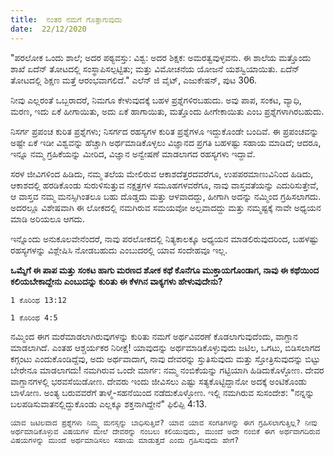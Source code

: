 ```yaml
---
title:  ನಂತರ ನಮಗೆ ಗೊತ್ತಾಗುವುದು
date:  22/12/2020
---
```


"ಪರಲೋಕ ಒಂದು ಶಾಲೆ; ಅದರ ಪಠ್ಯವಸ್ತು: ವಿಶ್ವ: ಅದರ ಶಿಕ್ಷಕ: ಅಮರತ್ವವುಳ್ಳವನು. ಈ ಶಾಲೆಯ ಮತ್ತೊಂದು ಶಾಖೆ ಏದೆನ್ ತೋಟದಲ್ಲಿ ಸಂಸ್ಥಾಪಿಸಲ್ಪಟ್ಟಿತು; ಮತ್ತು ವಿಮೋಚನೆಯ ಯೋಜನೆ ಯಶಸ್ವಿಯಾಯಿತು. ಏದೆನ್ ತೋಟದಲ್ಲಿ ಶಿಕ್ಷಣ ಮತ್ತೆ ಆರಂಭವಾಗಲಿದೆ." ಎಲೆನ್ ಜಿ ವೈಟ್, ಎಜುಕೇಷನ್, ಪುಟ 306.

ನೀವು ಎಲ್ಲರಂತೆ ಒಬ್ಬರಾದರೆ, ನಿಮಗೂ ಕೇಳುವುದಕ್ಕೆ ಬಹಳ ಪ್ರಶ್ನೆಗಳಿರಬಹುದು. ಅವು ಪಾಪ, ಸಂಕಟ, ವ್ಯಾಧಿ, ಮರಣ, ಇದು ಏಕೆ ಹೀಗಾಯಿತು, ಅದು ಏಕೆ ಹಾಗಾಯಿತು, ಮತ್ತೊಂದು ಹೀಗೇಕಾಯಿತು ಎಂಬ ಪ್ರಶ್ನೆಗಳಾಗಿರಬಹುದು.

ನಿಸರ್ಗ ಪ್ರಪಂಚ ಕುರಿತ ಪ್ರಶ್ನೆಗಳು; ನಿಸರ್ಗದ ರಹಸ್ಯಗಳ ಕುರಿತ ಪ್ರಶ್ನೆಗಳೂ ಇದ್ದುಕೊಂಡೇ ಬಂದಿವೆ. ಈ ಪ್ರಪಂಚವನ್ನು ಅಷ್ಟೇ ಏಕೆ ಇಡೀ ವಿಶ್ವವನ್ನು ಹೆಚ್ಚಾಗಿ ಅರ್ಥಮಾಡಿಕೊಳ್ಳಲು ವಿಜ್ಞಾನದ ಪ್ರಗತಿ ಬಹಳಷ್ಟು ಸಹಾಯ ಮಾಡಿದೆ; ಆದರೂ, ಇನ್ನೂ ನಮ್ಮ ಗ್ರಹಿಕೆಯನ್ನು ಮೀರಿದ, ವಿಜ್ಞಾನ ಅನ್ವೇಷಣೆ ಮಾಡಲಾಗದ ರಹಸ್ಯಗಳು ಇದ್ದಾವೆ.

ಸರಳ ಜೀವಿಗಳಿಂದ ಹಿಡಿದು, ನಮ್ಮ ತಲೆಯ ಮೇಲಿರುವ ಆಕಾಶದೆತ್ತರದವರೆಗೂ, ಉಪಪರಮಾಣುವಿನಿಂದ ಹಿಡಿದು, ಆಕಾಶದಲ್ಲಿ ಹರಡಿಕೊಂಡು ಸುರುಳಿಸುತ್ತುವ ನಕ್ಷತ್ರಗಳ ಸಮೂಹಗಳವರೆಗೂ, ನಾವು ವಾಸ್ತವತೆಯನ್ನು ಎದುರಿಸುತ್ತೇವೆ, ಆ ವಾಸ್ತವ ನಮ್ಮ ಮನಸ್ಸಿಗಿಂತಲೂ ಬಹು ದೊಡ್ಡದು ಮತ್ತು ಆಳವಾದದ್ದು, ಹೀಗಾಗಿ ಅದನ್ನು ನಮ್ಮಿಂದ ಗ್ರಹಿಸಲಾಗದು. ಅದರಲ್ಲೂ ವಿಶೇಷವಾಗಿ ಈ ಲೋಕದಲ್ಲಿ ನಮಗಿರುವ ಸಮಯವೋ ಅಲ್ಪವಾದದ್ದು ಮತ್ತು ನಮ್ಮಷ್ಟಕ್ಕೆ ನಾವೇ ಅಧ್ಯಯನ ಮಾಡಿ ಅರಿಯಲೂ ಆಗದು.

ಇನ್ನೊಂದು ಅನುಕೂಲವೇನೆಂದರೆ, ನಾವು ಪರಲೋಕದಲ್ಲಿ ನಿತ್ಯಕಾಲಕ್ಕೂ ಅಧ್ಯಯನ ಮಾಡಲಿರುವುದರಿಂದ, ಬಹಳಷ್ಟು ರಹಸ್ಯಗಳನ್ನು ವಿಶ್ಲೇಷಿಸಿ ನೋಡಬಹುದು ಎಂಬುದರಲ್ಲಿ ಯಾವ ಸಂದೇಹವೂ ಇಲ್ಲ.

**ಒಮ್ಮೆಗೆ ಈ ಪಾಪ ಮತ್ತು ಸಂಕಟ ಹಾಗು ಮರಣದ ಶೋಕ ಕಥೆ ಕೊನೆಗೂ ಮುಕ್ತಾಯಗೊಂಡಾಗ, ನಾವು ಈ ಕಥೆಯಿಂದ ಕಲಿಯಬೇಕಾದ್ದೇನು ಎಂಬುದನ್ನು ಕುರಿತು ಈ ಕೆಳಗಿನ ವಾಕ್ಯಗಳು ಹೇಳುವುದೇನು?**

`1 ಕೊರಿಂಥ 13:12`

`1 ಕೊರಿಂಥ 4:5`

ನಮ್ಮಿಂದ ಈಗ ಮರೆಮಾಡಲಾಗಿರುವುಗಳನ್ನು ಕುರಿತು ನಮಗೆ ಅರ್ಥವಿವರಣೆ ಕೊಡಲಾಗುವುದೆಂದು, ವಾಗ್ದಾನ ಮಾಡಲಾಗಿದೆ. ಎಂತಹ ಆಶ್ಚರ್ಯಕರ ನಿರೀಕ್ಷೆ! ಯಾವುದನ್ನು ಅರ್ಥಮಾಡಿಕೊಳ್ಳುವುದು ಜಟಿಲ, ಒಗಟು, ಬಿಡಿಸಲಾಗದ ಕಗ್ಗಂಟು ಎಂದುಕೊಂಡಿದ್ದೆವು, ಅದು ಅರ್ಥವಾದಾಗ, ನಾವು ದೇವರನ್ನು ಸ್ತುತಿಸುವುದು ಮತ್ತು ಸ್ತೋತ್ರಿಸುವುದನ್ನು ಬಿಟ್ಟು ಬೇರೇನೂ ಮಾಡಲಾಗದು! ನಮಗಿರುವ ಒಂದೇ ಮಾರ್ಗ: ನಮ್ಮ ನಂಬಿಕೆಯನ್ನು ಗಟ್ಟಿಯಾಗಿ ಹಿಡಿದುಕೊಳ್ಳೋಣ. ದೇವರ ವಾಗ್ದಾನಗಳಲ್ಲಿ ಭರವಸೆಯಿಡೋಣ. ದೇವರು ಇಂದು ಜೀವಿಸಲು ಎಷ್ಟು ಸತ್ಯಕೊಟ್ಟಿದ್ದಾನೋ ಅದಕ್ಕೆ ಅಂಟಿಕೊಂಡು ಬಾಳೋಣ. ಅಂತ್ಯ ಬರುವವರೆಗೆ ತಾಳ್ಮೆ-ಸಹನೆಯಿಂದ ನಡೆದುಕೊಳ್ಳೋಣ. ಇಲ್ಲಿ ನಮಗಿರುವ ಸುಸಂದೇಶ: "ನನ್ನನ್ನು ಬಲಪಡಿಸುವಾತನಲ್ಲಿದ್ದುಕೊಂಡು ಎಲ್ಲಕ್ಕೂ ಶಕ್ತನಾಗಿದ್ದೇನೆ" ಫಿಲಿಪ್ಪಿ 4:13.

`ಯಾವ ಜಟಿಲವಾದ ಪ್ರಶ್ನೆಗಳು ನಿಮ್ಮ ಮನಸ್ಸನ್ನು ಬಾಧಿಸುತ್ತಿವೆ? ಯಾವ ಯಾವ ಸಂಗತಿಗಳನ್ನು ಈಗ ಗ್ರಹಿಸಲಾಗುತ್ತಿಲ್ಲ? ನೀವು ಅರ್ಥಮಾಡಿಕೊಳ್ಳುವ ವಿಷಯಗಳ ಮೇಲೆ ದೇವರನ್ನು ನಂಬಲು ಕಲಿಯುವುದು, ಮುಂದೆ ಅದೇ ನಂಬಿಕೆ ಈಗ ಅರ್ಥವಾಗದಿರುವ ವಿಷಯಗಳನ್ನು ಮುಂದೆ ಅರ್ಥಮಾಡಿಸಲು ಸಹಾಯ ಮಾಡುತ್ತದೆ ಎಂದು ಗ್ರಹಿಸುವುದು ಹೇಗೆ?`